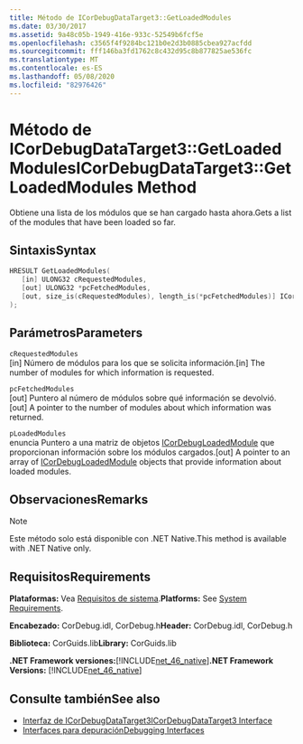 ```yaml
---
title: Método de ICorDebugDataTarget3::GetLoadedModules
ms.date: 03/30/2017
ms.assetid: 9a48c05b-1949-416e-933c-52549b6fcf5e
ms.openlocfilehash: c3565f4f9284bc121b0e2d3b0885cbea927acfdd
ms.sourcegitcommit: fff146ba3fd1762c8c432d95c8b877825ae536fc
ms.translationtype: MT
ms.contentlocale: es-ES
ms.lasthandoff: 05/08/2020
ms.locfileid: "82976426"
---
```

# <a name="icordebugdatatarget3getloadedmodules-method"></a><span data-ttu-id="7563d-102">Método de ICorDebugDataTarget3::GetLoadedModules</span><span class="sxs-lookup"><span data-stu-id="7563d-102">ICorDebugDataTarget3::GetLoadedModules Method</span></span>
<span data-ttu-id="7563d-103">Obtiene una lista de los módulos que se han cargado hasta ahora.</span><span class="sxs-lookup"><span data-stu-id="7563d-103">Gets a list of the modules that have been loaded so far.</span></span>  
  
## <a name="syntax"></a><span data-ttu-id="7563d-104">Sintaxis</span><span class="sxs-lookup"><span data-stu-id="7563d-104">Syntax</span></span>  
  
```cpp  
HRESULT GetLoadedModules(  
   [in] ULONG32 cRequestedModules,  
   [out] ULONG32 *pcFetchedModules,  
   [out, size_is(cRequestedModules), length_is(*pcFetchedModules)] ICorDebugLoadedModule *pLoadedModules[]  
);  
```  
  
## <a name="parameters"></a><span data-ttu-id="7563d-105">Parámetros</span><span class="sxs-lookup"><span data-stu-id="7563d-105">Parameters</span></span>  
 `cRequestedModules`  
 <span data-ttu-id="7563d-106">[in] Número de módulos para los que se solicita información.</span><span class="sxs-lookup"><span data-stu-id="7563d-106">[in] The number of modules for which information is requested.</span></span>  
  
 `pcFetchedModules`  
 <span data-ttu-id="7563d-107">[out] Puntero al número de módulos sobre qué información se devolvió.</span><span class="sxs-lookup"><span data-stu-id="7563d-107">[out] A pointer to the number of modules about which information was returned.</span></span>  
  
 `pLoadedModules`  
 <span data-ttu-id="7563d-108">enuncia Puntero a una matriz de objetos [ICorDebugLoadedModule](icordebugloadedmodule-interface.md) que proporcionan información sobre los módulos cargados.</span><span class="sxs-lookup"><span data-stu-id="7563d-108">[out] A pointer to an array of [ICorDebugLoadedModule](icordebugloadedmodule-interface.md) objects that provide information about loaded modules.</span></span>  
  
## <a name="remarks"></a><span data-ttu-id="7563d-109">Observaciones</span><span class="sxs-lookup"><span data-stu-id="7563d-109">Remarks</span></span>  
  
> [!NOTE]
> <span data-ttu-id="7563d-110">Este método solo está disponible con .NET Native.</span><span class="sxs-lookup"><span data-stu-id="7563d-110">This method is available with .NET Native only.</span></span>  
  
## <a name="requirements"></a><span data-ttu-id="7563d-111">Requisitos</span><span class="sxs-lookup"><span data-stu-id="7563d-111">Requirements</span></span>  
 <span data-ttu-id="7563d-112">**Plataformas:** Vea [Requisitos de sistema](../../get-started/system-requirements.md).</span><span class="sxs-lookup"><span data-stu-id="7563d-112">**Platforms:** See [System Requirements](../../get-started/system-requirements.md).</span></span>  
  
 <span data-ttu-id="7563d-113">**Encabezado:** CorDebug.idl, CorDebug.h</span><span class="sxs-lookup"><span data-stu-id="7563d-113">**Header:** CorDebug.idl, CorDebug.h</span></span>  
  
 <span data-ttu-id="7563d-114">**Biblioteca:** CorGuids.lib</span><span class="sxs-lookup"><span data-stu-id="7563d-114">**Library:** CorGuids.lib</span></span>  
  
 <span data-ttu-id="7563d-115">**.NET Framework versiones:**[!INCLUDE[net_46_native](../../../../includes/net-46-native-md.md)]</span><span class="sxs-lookup"><span data-stu-id="7563d-115">**.NET Framework Versions:** [!INCLUDE[net_46_native](../../../../includes/net-46-native-md.md)]</span></span>  
  
## <a name="see-also"></a><span data-ttu-id="7563d-116">Consulte también</span><span class="sxs-lookup"><span data-stu-id="7563d-116">See also</span></span>

- [<span data-ttu-id="7563d-117">Interfaz de ICorDebugDataTarget3</span><span class="sxs-lookup"><span data-stu-id="7563d-117">ICorDebugDataTarget3 Interface</span></span>](icordebugdatatarget3-interface.md)
- [<span data-ttu-id="7563d-118">Interfaces para depuración</span><span class="sxs-lookup"><span data-stu-id="7563d-118">Debugging Interfaces</span></span>](debugging-interfaces.md)

